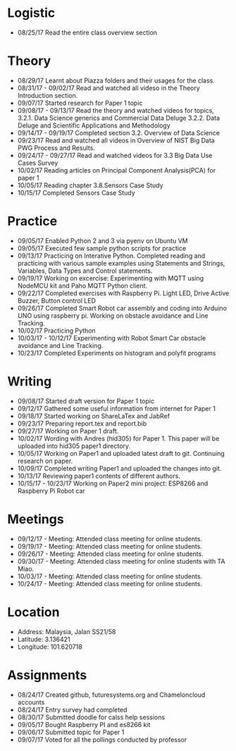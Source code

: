 # Logistic

* 08/25/17 Read the entire class overview section

# Theory

* 08/29/17 Learnt about Piazza folders and their usages for the class.
* 08/31/17 - 09/02/17 Read and watched all videso in the Theory Introduction section. 
* 09/07/17 Started research for Paper 1 topic
* 09/08/17 - 09/13/17 Read the theory and watched videos for topics,
	3.2.1. Data Science generics and Commercial Data Deluge
	3.2.2. Data Deluge and Scientific Applications and Methodology
* 09/14/17 - 09/19/17 Completed section 3.2. Overview of Data Science
* 09/23/17 Read and watched all videos in Overview of NIST Big Data PWG Process and Results.
* 09/24/17 - 09/27/17 Read and watched videos for 3.3 Big Data Use Cases Survey
* 10/02/17 Reading articles on Principal Component Analysis(PCA) for paper 1
* 10/05/17 Reading chapter 3.8.Sensors Case Study
* 10/15/17 Completed Sensors Case Study

# Practice

* 09/05/17 Enabled Python 2 and 3 via pyenv on Ubuntu VM
* 09/05/17 Executed few sample python scripts for practice
* 09/13/17 Practicing on Interative Python. Completed reading and practicing with various sample examples using Statements and Strings, Variables, Data Types and Control statements.
* 09/19/17 Working on excercise: Experimenting with MQTT using NodeMCU kit and Paho MQTT Python client.
* 09/22/17 Completed exercises with Raspberry Pi. Light LED, Drive Active Buzzer, Button control LED
* 09/26/17 Completed Smart Robot car assembly and coding into Arduino UNO using raspberry pi. Working on obstacle avoidance and Line Tracking.
* 10/02/17 Practicing Python
* 10/03/17 - 10/12/17 Experimenting with Robot Smart Car obstacle avoidance and Line Tracking.
* 10/23/17 Completed Experiments on histogram and polyfit programs

# Writing

* 09/08/17 Started draft version for Paper 1 topic
* 09/12/17 Gathered some useful information from internet for Paper 1
* 09/18/17 Started working on ShareLaTex and JabRef
* 09/23/17 Preparing report.tex and report.bib
* 09/27/17 Working on Paper 1 draft.
* 10/02/17 Wording with Andres (hid305) for Paper 1. This paper will be uploaded into hid305 paper1 directory.
* 10/05/17 Working on Paper1 and uploaded latest draft to git. Continuing research on paper.
* 10/09/17 Completed writing Paper1 and uploaded the changes into git.
* 10/13/17 Reviewing paper1 contents of different authors.
* 10/15/17 - 10/23/17 Working on Paper2 mini project: ESP8266 and Raspberry Pi Robot car

# Meetings

* 09/12/17 - Meeting: Attended class meeting for online students.
* 09/19/17 - Meeting: Attended class meeting for online students.
* 09/26/17 - Meeting: Attended class meeting for online students.
* 09/30/17 - Meeting: Attended class meeting for online students with TA Miao.
* 10/03/17 - Meeting: Attended class meeting for online students.
* 10/24/17 - Meeting: Attended class meeting for online students.

# Location

* Address: Malaysia, Jalan SS21/58
* Latitude: 3.136421
* Longitude: 101.620718

# Assignments

* 08/24/17 Created github, futuresystems.org and Chameloncloud accounts
* 08/24/17 Entry survey had completed
* 08/30/17 Submitted doodle for calss help sessions
* 09/05/17 Bought Raspberry PI and es8266 kit
* 09/06/17 Submitted topic for Paper 1
* 09/07/17 Voted for all the pollings conducted by professor


